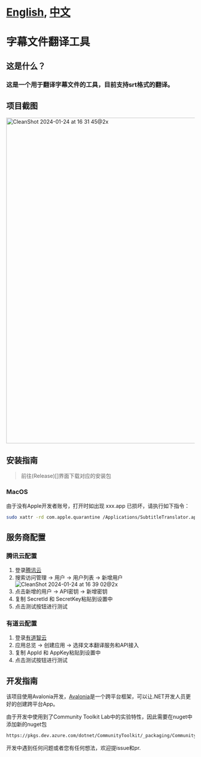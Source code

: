 # [English](README.md), [中文](README_zh.md)
# 字幕文件翻译工具

## 这是什么？

### 这是一个用于翻译字幕文件的工具，目前支持srt格式的翻译。

## 项目截图

<img width="868" alt="CleanShot 2024-01-24 at 16 31 45@2x" src="https://github.com/eeee0717/SubtitleTranslator/assets/70054568/c6c22132-2227-45e6-8161-5ce0332b682c">

## 安装指南

> 前往(Release)[]界面下载对应的安装包

### MacOS

由于没有Apple开发者账号，打开时如出现 xxx.app 已损坏，请执行如下指令：

```bash
sudo xattr -rd com.apple.quarantine /Applications/SubtitleTranslator.app
```

## 服务商配置
### 腾讯云配置
1. 登录[腾讯云](https://cloud.tencent.com/)
2. 搜索访问管理 -> 用户 -> 用户列表 -> 新增用户
![CleanShot 2024-01-24 at 16 39 02@2x](https://github.com/eeee0717/SubtitleTranslator/assets/70054568/561d5437-d59d-4520-9c5a-4905c5df862d)
3. 点击新增的用户 -> API密钥 -> 新增密钥
4. 复制 SecretId 和 SecretKey粘贴到设置中
5. 点击测试按钮进行测试

### 有道云配置
1. 登录[有道智云](https://ai.youdao.com/console/#/)
2. 应用总览 -> 创建应用 -> 选择文本翻译服务和API接入
3. 复制 AppId 和 AppKey粘贴到设置中
4. 点击测试按钮进行测试


## 开发指南
该项目使用Avalonia开发，[Avalonia](https://avaloniaui.net/)是一个跨平台框架，可以让.NET开发人员更好的创建跨平台App。

由于开发中使用到了Community Toolkit Lab中的实验特性，因此需要在nuget中添加新的nuget包

```bash
https://pkgs.dev.azure.com/dotnet/CommunityToolkit/_packaging/CommunityToolkit-Labs/nuget/v3/index.json
```

开发中遇到任何问题或者您有任何想法，欢迎提issue和pr.

